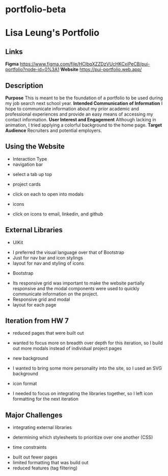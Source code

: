 # portfolio-beta
# Lisa Leung's Portfolio

## Links 
**Figma** 
https://www.figma.com/file/HCIbqXZZDzVUcHKCxiPeCB/pui-portfolio?node-id=0%3A1 
**Website**
https://pui-portfolio.web.app/
## Description
**Purpose**
This is meant to be the foundation of a portfolio to be used during my job search next school year.
**Intended Communication of Information**
I hope to communicate information about my prior academic and professional experiences and provide an easy means of accessing my contact information.
**User Interest and Engagement**
Although lacking in animation, I tried applying a colorful background to the home page. 
**Target Audience**
Recruiters and potential employers.

## Using the Website
* Interaction Type
* navigation bar
- select a tab up top
* project cards
- click on each to open into modals
* icons
- click on icons to email, linkedin, and github

## External Libraries
* UIKit
- I preferred the visual language over that of Bootstrap
- Just for nav bar and icon stylings
- layout for nav and styling of icons
* Bootstrap
- Its responsive grid was important to make the website partially responsive and the modal components were used to quickly communicate information on the project.
- Responsive grid and modal
- layout for each page
## Iteration from HW 7
* reduced pages that were built out
- wanted to focus more on breadth over depth for this iteration, so I build out more modals instead of individual project pages
* new background
- I wanted to bring some more personality into the site, so I used an SVG background
* icon format
- I needed to focus on integrating the libraries together, so I left icon formatting for the next iteration

## Major Challenges
* integrating external libraries
- determining which stylesheets to prioritize over one another (CSS)
* time constraints
- built out fewer pages
- limited formatting that was build out
- reduced features (tag filtering)